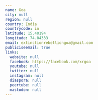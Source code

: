 ```yaml
---
name: Goa
city: null
region: null
country: India
countrycode: in
latitude: 15.40194
longitude: 74.04333
email: extinctionrebelliongoa@gmail.com
publiciseemail: true
links:
  website: null
  facebook: https://facebook.com/xrgoa
  youtube: null
  twitter: null
  instagram: null
  diaspora: null
  peertube: null
  mastodon: null
---
```

